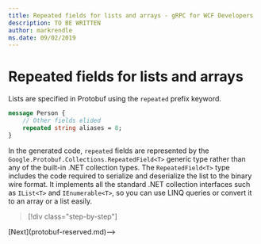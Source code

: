 ```yaml
---
title: Repeated fields for lists and arrays - gRPC for WCF Developers
description: TO BE WRITTEN
author: markrendle
ms.date: 09/02/2019
---
```


# Repeated fields for lists and arrays

Lists are specified in Protobuf using the `repeated` prefix keyword.

```protobuf
message Person {
    // Other fields elided
    repeated string aliases = 8;
}
```

In the generated code, `repeated` fields are represented by the `Google.Protobuf.Collections.RepeatedField<T>` generic type rather than any of the built-in .NET collection types. The `RepeatedField<T>` type includes the code required to serialize and deserialize the list to the binary wire format. It implements all the standard .NET collection interfaces such as `IList<T>` and `IEnumerable<T>`, so you can use LINQ queries or convert it to an array or a list easily.

>[!div class="step-by-step"]
<!-->[Next](protobuf-reserved.md)-->
